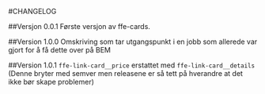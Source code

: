 #CHANGELOG

##Versjon 0.0.1
Første versjon av ffe-cards.

##Version 1.0.0
Omskriving som tar utgangspunkt i en jobb som allerede var gjort for å få dette over på BEM

##Version 1.0.1
`ffe-link-card__price` erstattet med `ffe-link-card__details`
(Denne bryter med semver men releasene er så tett på hverandre at det ikke bør skape problemer)

